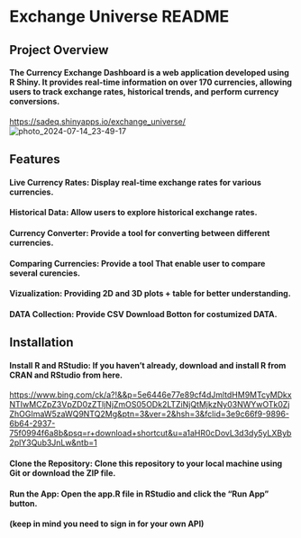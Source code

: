 # Exchange Universe README

## Project Overview
#### The Currency Exchange Dashboard is a web application developed using R Shiny. It provides real-time information on over 170 currencies, allowing users to track exchange rates, historical trends, and perform currency conversions.

https://sadeq.shinyapps.io/exchange_universe/
![photo_2024-07-14_23-49-17](https://github.com/user-attachments/assets/1dce4e24-afe3-4a19-b608-bad4aaa968fe)

## Features

#### Live Currency Rates: Display real-time exchange rates for various currencies.
#### Historical Data: Allow users to explore historical exchange rates.
#### Currency Converter: Provide a tool for converting between different currencies.
#### Comparing Currencies: Provide a tool That enable user to compare several curencies.
#### Vizualization: Providing 2D and 3D plots + table for better understanding.
#### DATA Collection: Provide CSV Download Botton for costumized DATA.

## Installation

#### Install R and RStudio: If you haven’t already, download and install R from CRAN and RStudio from here.
https://www.bing.com/ck/a?!&&p=5e6446e77e89cf4dJmltdHM9MTcyMDkxNTIwMCZpZ3VpZD0zZTljNjZmOS05ODk2LTZiNjQtMjkzNy03NWYwOTk0ZjZhOGImaW5zaWQ9NTQ2Mg&ptn=3&ver=2&hsh=3&fclid=3e9c66f9-9896-6b64-2937-75f0994f6a8b&psq=r+download+shortcut&u=a1aHR0cDovL3d3dy5yLXByb2plY3Qub3JnLw&ntb=1
#### Clone the Repository: Clone this repository to your local machine using Git or download the ZIP file.
#### Run the App: Open the app.R file in RStudio and click the “Run App” button.
#### (keep in mind you need to sign in for your own API)
